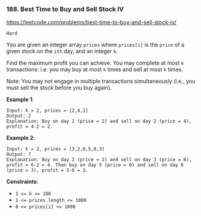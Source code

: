 ### 188. Best Time to Buy and Sell Stock IV

https://leetcode.com/problems/best-time-to-buy-and-sell-stock-iv/

`Hard`

You are given an integer array `prices` where `prices[i]` is the `price` of a given stock on the `ith` day, and an integer `k`.

Find the maximum profit you can achieve. You may complete at most `k` transactions: i.e. you may buy at most `k` times and sell at most `k` times.

Note: You may not engage in multiple transactions simultaneously (i.e., you must sell the stock before you buy again).

**Example 1**:
```
Input: k = 2, prices = [2,4,1]
Output: 2
Explanation: Buy on day 1 (price = 2) and sell on day 2 (price = 4), profit = 4-2 = 2.
```

**Example 2**:
```
Input: k = 2, prices = [3,2,6,5,0,3]
Output: 7
Explanation: Buy on day 2 (price = 2) and sell on day 3 (price = 6), profit = 6-2 = 4. Then buy on day 5 (price = 0) and sell on day 6 (price = 3), profit = 3-0 = 3.
``` 

**Constraints**:

* `1 <= k <= 100`
* `1 <= prices.length <= 1000`
* `0 <= prices[i] <= 1000`